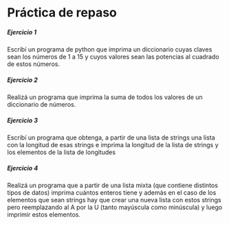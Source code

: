# **Práctica de repaso**

##### **Ejercicio 1**
Escribí un programa de python que imprima un diccionario cuyas claves sean los números de 1 a 15 y cuyos valores sean las potencias al cuadrado de estos números.

##### **Ejercicio 2**
Realizá un programa que imprima la suma de todos los valores de un diccionario de números.

##### **Ejercicio 3**
Escribí un programa que obtenga, a partir de una lista de strings una lista con la longitud de esas strings e imprima la longitud de la lista de strings y los elementos de la lista de longitudes

##### **Ejercicio 4**
Realizá un programa que a partir de una lista mixta (que contiene distintos tipos de datos) imprima cuántos enteros tiene y además en el caso de los elementos que sean strings hay que crear una nueva lista con estos strings pero reemplazando al A por la U (tanto mayúscula como minúscula) y luego imprimir estos elementos.